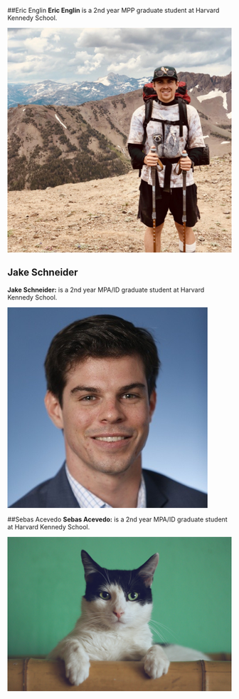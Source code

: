 
##Eric Englin
**Eric Englin** is a 2nd year MPP graduate student at Harvard Kennedy School.

<img src="./../images/eric-englin.jpg?raw=true"/>

## Jake Schneider
**Jake Schneider:** is a 2nd year MPA/ID graduate student at Harvard Kennedy School.

<img src="./../images/jake-schneider.jpeg?raw=true"/>

##Sebas Acevedo
**Sebas Acevedo:** is a 2nd year MPA/ID graduate student at Harvard Kennedy School.

<img src="./../images/cat.jpg?raw=true"/>
